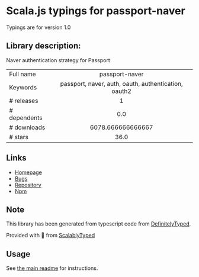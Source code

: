 
# Scala.js typings for passport-naver

Typings are for version 1.0

## Library description:
Naver authentication strategy for Passport

|                    |                 |
| ------------------ | :-------------: |
| Full name          | passport-naver |
| Keywords           | passport, naver, auth, oauth, authentication, oauth2 |
| # releases         | 1 |
| # dependents       | 0.0 |
| # downloads        | 6078.666666666667 |
| # stars            | 36.0 |

## Links
- [Homepage](https://github.com/naver/passport-naver)
- [Bugs](https://github.com/naver/passport-naver/issues)
- [Repository](https://github.com/naver/passport-naver)
- [Npm](https://www.npmjs.com/package/passport-naver)
    


## Note
This library has been generated from typescript code from [DefinitelyTyped](https://definitelytyped.org).

Provided with :purple_heart: from [ScalablyTyped](https://github.com/oyvindberg/ScalablyTyped)

## Usage
See [the main readme](../../readme.md) for instructions.


